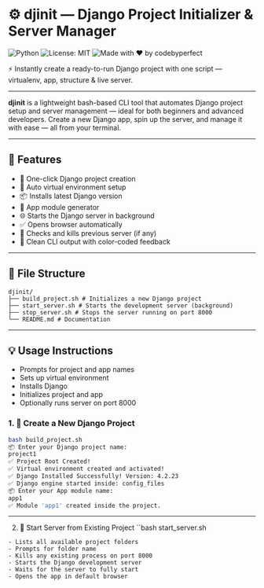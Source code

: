 # ⚙️ djinit — Django Project Initializer & Server Manager
![Python](https://img.shields.io/badge/python-3.6%2B-blue)
![License: MIT](https://img.shields.io/badge/License-MIT-yellow.svg)
![Made with ❤️ by codebyperfect](https://img.shields.io/badge/Made%20with-%E2%9D%A4%EF%B8%8F%20by%20codebyperfect-001f3f)

⚡ Instantly create a ready-to-run Django project with one script — virtualenv, app, structure &amp; live server.

---
**djinit** is a lightweight bash-based CLI tool that automates Django project setup and server management — ideal for both beginners and advanced developers. Create a new Django app, spin up the server, and manage it with ease — all from your terminal.

---

## 🚀 Features

- 🔧 One-click Django project creation
- 🧱 Auto virtual environment setup
- 📦 Installs latest Django version
- 🧠 App module generator
- 🌐 Starts the Django server in background
- ✅ Opens browser automatically
- 🔄 Checks and kills previous server (if any)
- 🧪 Clean CLI output with color-coded feedback

---

## 📁 File Structure
```
djinit/
├── build_project.sh # Initializes a new Django project
├── start_server.sh # Starts the development server (background)
├── stop_server.sh # Stops the server running on port 8000
└── README.md # Documentation
```

---
## 💡 Usage Instructions
- Prompts for project and app names
- Sets up virtual environment
- Installs Django
- Initializes project and app
- Optionally runs server on port 8000

### 1. 🔧 Create a New Django Project

```bash
bash build_project.sh
📦 Enter your Django project name:
project1
✅ Project Root Created!
✅ Virtual environment created and activated!
✅ Django Installed Successfully! Version: 4.2.23
✅ Django engine started inside: config_files
📦 Enter your App module name:
app1
✅ Module 'app1' created inside the project.
```
---

2. 🚀 Start Server from Existing Project
``bash
start_server.sh
```
- Lists all available project folders
- Prompts for folder name
- Kills any existing process on port 8000
- Starts the Django development server
- Waits for the server to fully start
- Opens the app in default browser
